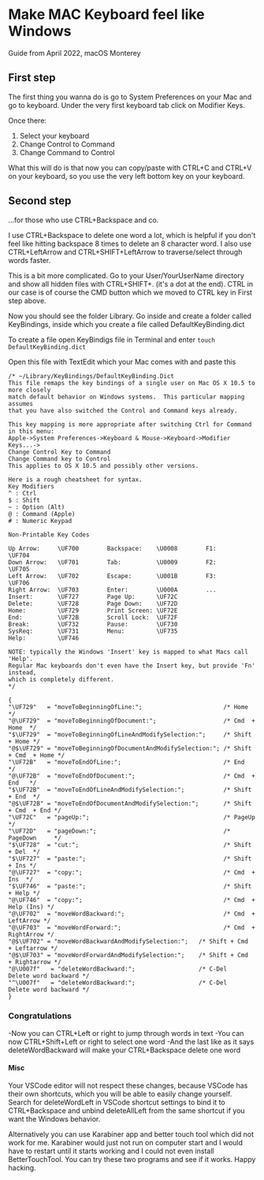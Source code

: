 # Make MAC Keyboard feel like Windows

Guide from April 2022, macOS Monterey
## First step

The first thing you wanna do is go to System Preferences on your Mac and go to keyboard. Under the very first keyboard tab click on Modifier Keys.

Once there:
1. Select your keyboard
2. Change Control to Command
3. Change Command to Control

What this will do is that now you can copy/paste with CTRL+C and CTRL+V on your keyboard, so you use the very left bottom key on your keyboard.


## Second step 

...for those who use CTRL+Backspace and co.

I use CTRL+Backspace to delete one word a lot, which is helpful if you don't feel like hitting backspace 8 times to delete an 8 character word. I also use CTRL+LeftArrow and CTRL+SHIFT+LeftArrow to traverse/select through words faster.

This is a bit more complicated. Go to your User/YourUserName directory and show all hidden files with CTRL+SHIFT+. (it's a dot at the end). CTRL in our case is of course the CMD button which we moved to CTRL key in First step above.

Now you should see the folder Library. Go inside and create a folder called KeyBindings, inside which you create a file called DefaultKeyBinding.dict

To create a file open KeyBindigs file in Terminal and enter `touch DefaultKeyBinding.dict`

Open this file with TextEdit which your Mac comes with and paste this

```
/* ~/Library/KeyBindings/DefaultKeyBinding.Dict
This file remaps the key bindings of a single user on Mac OS X 10.5 to more closely
match default behavior on Windows systems.  This particular mapping assumes
that you have also switched the Control and Command keys already.

This key mapping is more appropriate after switching Ctrl for Command in this menu:
Apple->System Preferences->Keyboard & Mouse->Keyboard->Modifier Keys...->
Change Control Key to Command
Change Command key to Control
This applies to OS X 10.5 and possibly other versions.

Here is a rough cheatsheet for syntax.
Key Modifiers
^ : Ctrl
$ : Shift
~ : Option (Alt)
@ : Command (Apple)
# : Numeric Keypad

Non-Printable Key Codes

Up Arrow:     \UF700        Backspace:    \U0008        F1:           \UF704
Down Arrow:   \UF701        Tab:          \U0009        F2:           \UF705
Left Arrow:   \UF702        Escape:       \U001B        F3:           \UF706
Right Arrow:  \UF703        Enter:        \U000A        ...
Insert:       \UF727        Page Up:      \UF72C
Delete:       \UF728        Page Down:    \UF72D
Home:         \UF729        Print Screen: \UF72E
End:          \UF72B        Scroll Lock:  \UF72F
Break:        \UF732        Pause:        \UF730
SysReq:       \UF731        Menu:         \UF735
Help:         \UF746

NOTE: typically the Windows 'Insert' key is mapped to what Macs call 'Help'.  
Regular Mac keyboards don't even have the Insert key, but provide 'Fn' instead, 
which is completely different.
*/

{
"\UF729"   = "moveToBeginningOfLine:";                       /* Home         */
"@\UF729"  = "moveToBeginningOfDocument:";                   /* Cmd  + Home  */
"$\UF729"  = "moveToBeginningOfLineAndModifySelection:";     /* Shift + Home */
"@$\UF729" = "moveToBeginningOfDocumentAndModifySelection:"; /* Shift + Cmd  + Home */
"\UF72B"   = "moveToEndOfLine:";                             /* End          */
"@\UF72B"  = "moveToEndOfDocument:";                         /* Cmd  + End   */
"$\UF72B"  = "moveToEndOfLineAndModifySelection:";           /* Shift + End  */
"@$\UF72B" = "moveToEndOfDocumentAndModifySelection:";       /* Shift + Cmd  + End */
"\UF72C"   = "pageUp:";                                      /* PageUp       */
"\UF72D"   = "pageDown:";                                    /* PageDown     */
"$\UF728"  = "cut:";                                         /* Shift + Del  */
"$\UF727"  = "paste:";                                       /* Shift + Ins */
"@\UF727"  = "copy:";                                        /* Cmd  + Ins  */
"$\UF746"  = "paste:";                                       /* Shift + Help */
"@\UF746"  = "copy:";                                        /* Cmd  + Help (Ins) */
"@\UF702"  = "moveWordBackward:";                            /* Cmd  + LeftArrow */
"@\UF703"  = "moveWordForward:";                             /* Cmd  + RightArrow */
"@$\UF702" = "moveWordBackwardAndModifySelection:";   /* Shift + Cmd  + Leftarrow */
"@$\UF703" = "moveWordForwardAndModifySelection:";    /* Shift + Cmd  + Rightarrow */
"@\U007f"   = "deleteWordBackward:";                  /* C-Del        Delete word backward */
"^\U007f"   = "deleteWordBackward:";                  /* C-Del        Delete word backward */
}
```

### Congratulations

-Now you can CTRL+Left or right to jump through words in text
-You can now CTRL+Shift+Left or right to select one word
-And the last like as it says deleteWordBackward will make your CTRL+Backspace delete one word

#### Misc

Your VSCode editor will not respect these changes, because VSCode has their own shortcuts, which you will be able to easily change yourself. Search for deleteWordLeft in VSCode shortcut settings to bind it to CTRL+Backspace and unbind deleteAllLeft from the same shortcut if you want the Windows behavior.

Alternatively you can use Karabiner app and better touch tool which did not work for me. Karabiner would just not run on computer start and I would have to restart until it starts working and I could not even install BetterTouchTool. You can try these two programs and see if it works. Happy hacking.